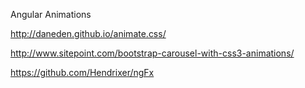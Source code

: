 

Angular Animations

http://daneden.github.io/animate.css/

http://www.sitepoint.com/bootstrap-carousel-with-css3-animations/

https://github.com/Hendrixer/ngFx



